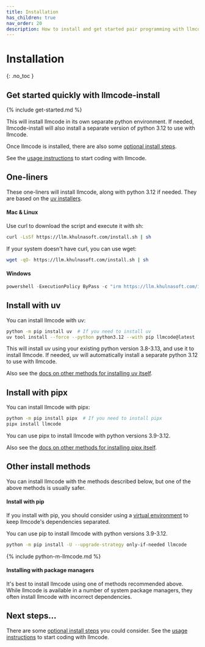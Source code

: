 ```yaml
---
title: Installation
has_children: true
nav_order: 20
description: How to install and get started pair programming with llmcode.
---
```


# Installation
{: .no_toc }


## Get started quickly with llmcode-install

{% include get-started.md %}

This will install llmcode in its own separate python environment.
If needed, 
llmcode-install will also install a separate version of python 3.12 to use with llmcode.

Once llmcode is installed,
there are also some [optional install steps](/docs/install/optional.html).

See the [usage instructions](https://llm.khulnasoft.com/docs/usage.html) to start coding with llmcode.

## One-liners

These one-liners will install llmcode, along with python 3.12 if needed.
They are based on the 
[uv installers](https://docs.astral.sh/uv/getting-started/installation/).

#### Mac & Linux

Use curl to download the script and execute it with sh:

```bash
curl -LsSf https://llm.khulnasoft.com/install.sh | sh
```

If your system doesn't have curl, you can use wget:

```bash
wget -qO- https://llm.khulnasoft.com/install.sh | sh
```

#### Windows

```powershell
powershell -ExecutionPolicy ByPass -c "irm https://llm.khulnasoft.com/install.ps1 | iex"
```


## Install with uv

You can install llmcode with uv:

```bash
python -m pip install uv  # If you need to install uv
uv tool install --force --python python3.12 --with pip llmcode@latest
```

This will install uv using your existing python version 3.8-3.13,
and use it to install llmcode.
If needed, 
uv will automatically install a separate python 3.12 to use with llmcode.

Also see the
[docs on other methods for installing uv itself](https://docs.astral.sh/uv/getting-started/installation/).

## Install with pipx

You can install llmcode with pipx:

```bash
python -m pip install pipx  # If you need to install pipx
pipx install llmcode
```

You can use pipx to install llmcode with python versions 3.9-3.12.

Also see the
[docs on other methods for installing pipx itself](https://pipx.pypa.io/stable/installation/).

## Other install methods

You can install llmcode with the methods described below, but one of the above
methods is usually safer.

#### Install with pip

If you install with pip, you should consider
using a 
[virtual environment](https://docs.python.org/3/library/venv.html)
to keep llmcode's dependencies separated.


You can use pip to install llmcode with python versions 3.9-3.12.

```bash
python -m pip install -U --upgrade-strategy only-if-needed llmcode
```

{% include python-m-llmcode.md %}

#### Installing with package managers

It's best to install llmcode using one of methods
recommended above.
While llmcode is available in a number of system package managers,
they often install llmcode with incorrect dependencies.

## Next steps...

There are some [optional install steps](/docs/install/optional.html) you could consider.
See the [usage instructions](https://llm.khulnasoft.com/docs/usage.html) to start coding with llmcode.

